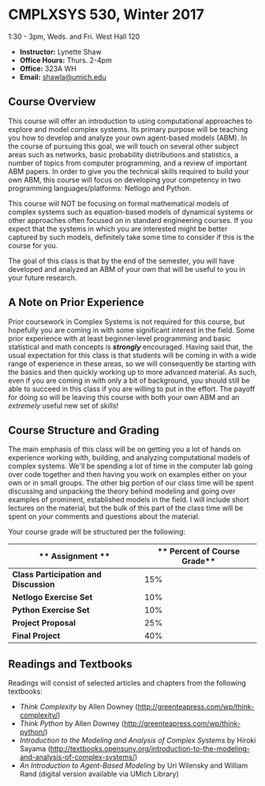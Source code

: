 # CMPLXSYS 530,  Winter 2017 

1:30 - 3pm, Weds. and Fri.
West Hall 120

* **Instructor:** Lynette Shaw
* **Office Hours:** Thurs. 2-4pm
* **Office:** 323A WH
* **Email:** shawla@umich.edu


## Course Overview 
This course will offer an introduction to using computational approaches to explore and model complex systems. Its primary purpose will be teaching you how to develop and analyze your own agent-based models (ABM). In the course of pursuing this goal, we will touch on several other subject areas such as networks, basic probability distributions and statistics, a number of topics from computer programming, and a review of important ABM papers. In order to give you the technical skills required to build your own ABM, this course will focus on developing your competency in two programming languages/platforms: Netlogo and Python.

This course will NOT be focusing on formal mathematical models of complex systems such as equation-based models of dynamical systems or other approaches often focused on in standard engineering courses. If you expect that the systems in which you are interested might be better captured by such models, definitely take some time to consider if this is the course for you.

The goal of this class is that by the end of the semester, you will have developed and analyzed an ABM of your own that will be useful to you in your future research. 


## A Note on Prior Experience
Prior coursework in Complex Systems is not required for this course, but hopefully you are coming in with some significant interest in the field. Some prior experience with at least beginner-level programming and basic statistical and math concepts is _**strongly**_ encouraged. Having said that, the usual expectation for this class is that students will be coming in with a wide range of experience in these areas, so we will consequently be starting with the basics and then quickly working up to more advanced material. As such,  even if you are coming in with only a bit of background, you should still be able to succeed in this class if you are willing to put in the effort. The payoff for doing so will be leaving this course with both your own ABM and an _extremely_ useful new set of skills!


## Course Structure and Grading
The main emphasis of this class will be on getting you a lot of hands on experience working with, building, and analyzing computational models of complex systems. We'll be spending a lot of time in the computer lab going over code together and then having you work on examples either on your own or in small groups. 
The other big portion of our class time will be spent discussing and unpacking the theory behind modeling and going over examples of prominent, established models in the field. I will include short lectures on the material, but the bulk of this part of the class time will be spent on _your_ comments and questions about the material. 


Your course grade will be structured per the following:

** Assignment ** | ** Percent of Course Grade**
---------------------- | -----------------------------------
**Class Participation and Discussion** | 15%
**Netlogo Exercise Set** | 10%
**Python Exercise Set** | 10%
**Project Proposal** | 25%
**Final Project** | 40%



## Readings and Textbooks

Readings will consist of selected articles and chapters from the following textbooks: 

* _Think Complexity_ by Allen Downey (http://greenteapress.com/wp/think-complexity/)
* _Think Python_ by Allen Downey (http://greenteapress.com/wp/think-python/)
* _Introduction to the Modeling and Analysis of Complex Systems_ by Hiroki Sayama (http://textbooks.opensuny.org/introduction-to-the-modeling-and-analysis-of-complex-systems/)
* _An Introduction to Agent-Based Modeling_ by Uri Wilensky and William Rand (digital version available via UMich Library)

